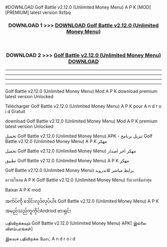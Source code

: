 #DOWNLOAD Golf Battle  v2.12.0 (Unlimited Money Menu) A P K [MOD] [PREMIUM] latest version 9zfpq



<div align="center">

<h3>DOWNLOAD 1 >>> <a href="https://teeasianyam.web.app?sq=Golf Battle  v2.12.0 (Unlimited Money Menu)">DOWNLOAD Golf Battle  v2.12.0 (Unlimited Money Menu) </a></h3><br>

<h3>DOWNLOAD 2 >>> <a href="https://teeasianyam.web.app?sq=Golf Battle  v2.12.0 (Unlimited Money Menu) ">Golf Battle  v2.12.0 (Unlimited Money Menu)  DOWNLOAD </a></h3>

</div>


----------------------------------------------------------

----------------------------------------------------------

----------------------------------------------------------

----------------------------------------------------------


Golf Battle  v2.12.0 (Unlimited Money Menu)  Mod A P K download premium latest version Unlocked

Télécharger Golf Battle  v2.12.0 (Unlimited Money Menu)  A P K pour A n d r o i d Gratuit

download Golf Battle  v2.12.0 (Unlimited Money Menu)  Mod A P K premium latest version Unlocked

تحميل Golf Battle  v2.12.0 (Unlimited Money Menu)  APK - تنزيل برنامج Golf Battle  v2.12.0 (Unlimited Money Menu)  A P K مهكر

تحميل Golf Battle  v2.12.0 (Unlimited Money Menu)  مهكر اخر اصدار

تطبيق Golf Battle  v2.12.0 (Unlimited Money Menu)  A P K مهكر

Golf Battle  v2.12.0 (Unlimited Money Menu)  برابط مباشر للاندرويد

ดาวน์โหลด A P K Golf Battle  v2.12.0 (Unlimited Money Menu)  รับเวอร์ชันล่าสุด

Baixar A P K mod

အက်ပ်ကို ဒေါင်းလုဒ်လုပ်ပါ။ Golf Battle  v2.12.0 (Unlimited Money Menu)  A P K အမည်သည်ကူကိုင်Andriod ဗားရှင်း

பதிவிறக்கவும் Golf Battle  v2.12.0 (Unlimited Money Menu)  APK[ இல்லை விளம்பரங்கள்] 
 
இலவச பதிவிறக்க மோட் A n d r o i d



